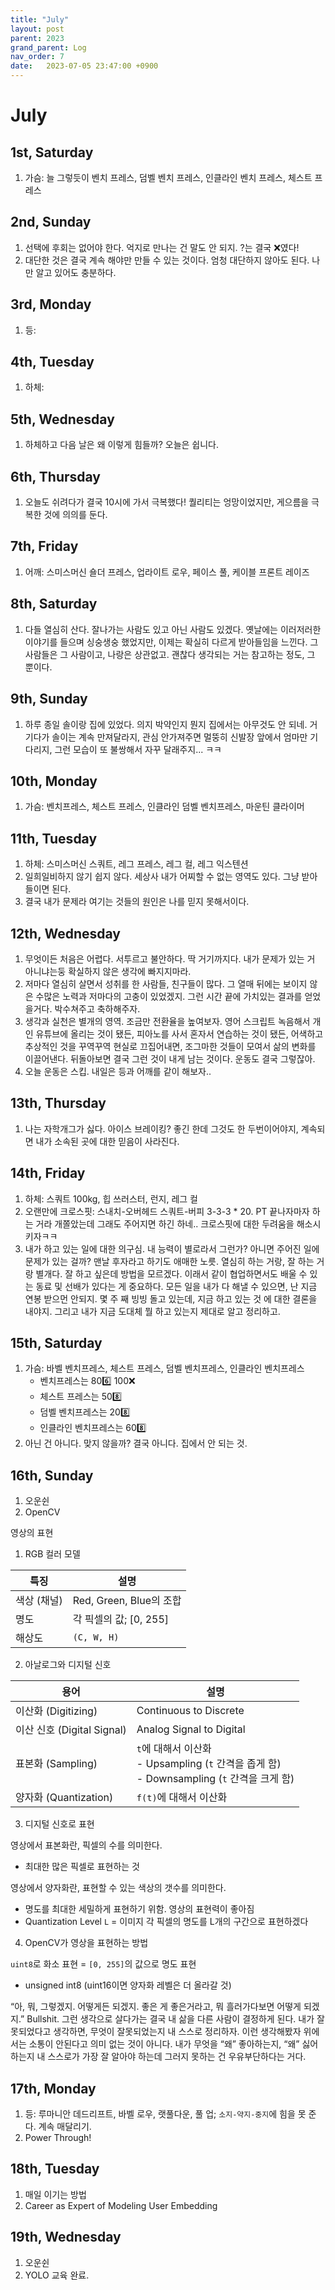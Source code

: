 ```yaml
---
title: "July"
layout: post
parent: 2023
grand_parent: Log
nav_order: 7
date:   2023-07-05 23:47:00 +0900
---
```

# July

## 1st, Saturday
1. 가슴: 늘 그렇듯이 벤치 프레스, 덤벨 벤치 프레스, 인클라인 벤치 프레스, 체스트 프레스

## 2nd, Sunday
1. 선택에 후회는 없어야 한다. 억지로 만나는 건 말도 안 되지. ?는 결국 ❌였다! 
2. 대단한 것은 결국 계속 해야만 만들 수 있는 것이다. 엄청 대단하지 않아도 된다. 나만 알고 있어도 충분하다.

## 3rd, Monday
1. 등:

## 4th, Tuesday
1. 하체: 

## 5th, Wednesday
1. 하체하고 다음 날은 왜 이렇게 힘들까? 오늘은 쉽니다.

## 6th, Thursday
1. 오늘도 쉬려다가 결국 10시에 가서 극복했다! 퀄리티는 엉망이었지만, 게으름을 극복한 것에 의의를 둔다.

## 7th, Friday
1. 어깨: 스미스머신 숄더 프레스, 업라이트 로우, 페이스 풀, 케이블 프론트 레이즈

## 8th, Saturday
1. 다들 열심히 산다. 잘나가는 사람도 있고 아닌 사람도 있겠다. 옛날에는 이러저러한 이야기를 들으며 싱숭생숭 했었지만, 이제는 확실히 다르게 받아들임을 느낀다. 그 사람들은 그 사람이고, 나랑은 상관없고. 괜찮다 생각되는 거는 참고하는 정도, 그 뿐이다.

## 9th, Sunday
1. 하루 종일 솔이랑 집에 있었다. 의지 박약인지 뭔지 집에서는 아무것도 안 되네. 거기다가 솔이는 계속 만져달라지, 관심 안가져주면 멀뚱히 신발장 앞에서 엄마만 기다리지, 그런 모습이 또 불쌍해서 자꾸 달래주지... ㅋㅋ 

## 10th, Monday
1. 가슴: 벤치프레스, 체스트 프레스, 인클라인 덤벨 벤치프레스, 마운틴 클라이머

## 11th, Tuesday
1. 하체: 스미스머신 스쿼트, 레그 프레스, 레그 컬, 레그 익스텐션
2. 일희일비하지 않기 쉽지 않다. 세상사 내가 어찌할 수 없는 영역도 있다. 그냥 받아들이면 된다.
3. 결국 내가 문제라 여기는 것들의 원인은 나를 믿지 못해서이다. 

## 12th, Wednesday
1. 무엇이든 처음은 어렵다. 서투르고 불안하다. 딱 거기까지다. 내가 문제가 있는 거 아니냐는둥 확실하지 않은 생각에 빠지지마라.
2. 저마다 열심히 살면서 성취를 한 사람들, 친구들이 많다. 그 열매 뒤에는 보이지 않은 수많은 노력과 저마다의 고충이 있었겠지. 그런 시간 끝에 가치있는 결과를 얻었을거다. 박수쳐주고 축하해주자.
3. 생각과 실천은 별개의 영역. 조금만 전환율을 높여보자. 영어 스크립트 녹음해서 개인 유튜브에 올리는 것이 됐든, 피아노를 사서 혼자서 연습하는 것이 됐든, 어색하고 추상적인 것을 꾸역꾸역 현실로 끄집어내면, 조그마한 것들이 모여서 삶의 변화를 이끌어낸다. 뒤돌아보면 결국 그런 것이 내게 남는 것이다. 운동도 결국 그렇잖아.
4. 오늘 운동은 스킵. 내일은 등과 어깨를 같이 해보자..

## 13th, Thursday
1. 나는 자학개그가 싫다. 아이스 브레이킹? 좋긴 한데 그것도 한 두번이어야지, 계속되면 내가 소속된 곳에 대한 믿음이 사라진다.


## 14th, Friday
1. 하체: 스쿼트 100kg, 힙 쓰러스터, 런지, 레그 컬
2. 오랜만에 크로스핏: 스내치-오버헤드 스쿼트-버피 3-3-3 * 20. PT 끝나자마자 하는 거라 개쫄았는데 그래도 주어지면 하긴 하네.. 크로스핏에 대한 두려움을 해소시키자ㅋㅋ
3. 내가 하고 있는 일에 대한 의구심. 내 능력이 별로라서 그런가? 아니면 주어진 일에 문제가 있는 걸까? 맨날 후자라고 하기도 애매한 노릇. 열심히 하는 거랑, 잘 하는 거랑 별개다. 잘 하고 싶은데 방법을 모르겠다. 이래서 같이 협업하면서도 배울 수 있는 동료 및 선배가 있다는 게 중요하다.
모든 일을 내가 다 해낼 수 있으면, 난 지금 연봉 받으먼 안되지. 몇 주 째 빙빙 돌고 있는데, 지금 하고 있는 것
에 대한 결론을 내야지. 그리고 내가 지금 도대체 뭘 하고 있는지 제대로 알고 정리하고.

## 15th, Saturday
1. 가슴: 바벨 벤치프레스, 체스트 프레스, 덤벨 벤치프레스, 인클라인 벤치프레스
	- 벤치프레스는 806️⃣ 100❌
	- 체스트 프레스는 508️⃣
	- 덤벨 벤치프레스는 208️⃣
	- 인클라인 벤치프레스는 608️⃣
2. 아닌 건 아니다. 맞지 않을까? 결국 아니다. 집에서 안 되는 것.

## 16th, Sunday 
1. 오운쉰
2. OpenCV

영상의 표현
1. RGB 컬러 모델

|특징|설명|
|---|---|
|색상 (채널)|Red, Green, Blue의 조합|
|명도|각 픽셀의 값; [0, 255]|
|해상도|`(C, W, H)`|

2. 아날로그와 디지털 신호

|용어|설명|
|---|---|
|이산화 (Digitizing)|Continuous to Discrete|
|이산 신호 (Digital Signal)|Analog Signal to Digital|
|표본화 (Sampling)|`t`에 대해서 이산화<br>- Upsampling (`t` 간격을 좁게 함)<br>- Downsampling (`t` 간격을 크게 함)|
|양자화 (Quantization)|`f(t)`에 대해서 이산화|

3. 디지털 신호로 표현

영상에서 표본화란, 픽셀의 수를 의미한다.
- 최대한 많은 픽셀로 표현하는 것

영상에서 양자화란, 표현할 수 있는 색상의 갯수를 의미한다.
- 명도를 최대한 세밀하게 표현하기 위함. 영상의 표현력이 좋아짐
- Quantization Level `L` = 이미지 각 픽셀의 명도를 L개의 구간으로 표현하겠다

4. OpenCV가 영상을 표현하는 방법

`uint8`로 화소 표현 = `[0, 255]`의 값으로 명도 표현
- unsigned int8 (uint16이면 양자화 레벨은 더 올라갈 것)

“아, 뭐, 그렇겠지. 어떻게든 되겠지. 좋은 게 좋은거라고, 뭐 흘러가다보면 어떻게 되겠지.” Bullshit. 그런 생각으로 살다가는 결국 내 삶을 다른 사람이 결정하게 된다. 내가 잘못되었다고 생각하면, 무엇이 잘못되었는지 내 스스로 정리하자. 이런 생각해봤자 위에서는 소통이 안된다고 의미 없는 것이 아니다. 내가 무엇을 “왜” 좋아하는지, “왜” 싫어하는지 내 스스로가 가장 잘 알아야 하는데 그러지 못하는 건 우유부단하다는 거다.

## 17th, Monday
1. 등: 루마니안 데드리프트, 바벨 로우, 랫풀다운, 풀 업; `소지-약지-중지`에 힘을 못 준다. 계속 매달리기.
2. Power Through!

## 18th, Tuesday
1. 매일 이기는 방법
2. Career as Expert of Modeling User Embedding

## 19th, Wednesday
1. 오운쉰
2. YOLO 교육 완료.






